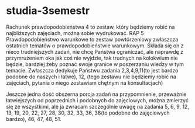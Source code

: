 # studia-3semestr


Rachunek prawdopodobieństwa 4 to zestaw, który będziemy robić na najbliższych zajęciach, można sobie wydrukować.
RAP 5 Prawdopodobieństwo warunkowe to zestaw powtórzeniowy zwłaszcza ostatnich tematów o prawdopodobieństwie warunkowym. Składa się on z nieco trudniejszych zadań, nie chcę Państwa ograniczać, ale naprawdę z przymrużeniem oka jak coś nie wyjdzie, tak trudnych na kolokwium nie będzie, bardziej żeby poznać swoje granice w poszerzaniu wiedzy w tym temacie. Zwłaszcza dedykuje Państwu zadania 2,3,4,9,11(to jest bardzo podobne do naszych i łatwe), 12,
(tego zestawu nie będziemy robić na zajęciach, pytania o niego zostawiam chętnym na konsultacjach)
<br>

Jeszcze jedna dość obszerna porcja zadań na przypomnienie, przeważnie łatwiejszych od poprzednich i podobnych do zajęciowych, można zmierzyć się ze wszystkimi, ale ja zwracam szczególnie uwagę na zadania 5, 6, 9, 12, 13, 19, 20, 22, 27, 28, 30, 32, 33, 36, 38(to podobne do zajęciowych bardzo), 46, 47, 48, 51.
<br>
